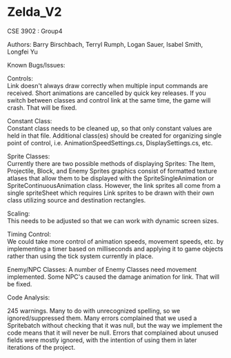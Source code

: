 # Zelda_V2

CSE 3902 : Group4

Authors: Barry Birschbach, Terryl Rumph, Logan Sauer, Isabel Smith, Longfei Yu


Known Bugs/Issues:

Controls:  
Link doesn't always draw correctly when multiple input commands are received. Short animations are cancelled by quick key releases. 
If you switch between classes and control link at the same time, the game will crash. That will be fixed.

Constant Class:  
Constant class needs to be cleaned up, so that only constant values are held in that file.  Additional class(es) should be created for organizing single point of control, i.e. AnimationSpeedSettings.cs, DisplaySettings.cs, etc.

Sprite Classes:  
Currently there are two possible methods of displaying Sprites:  The Item, Projectile, Block, and Enemy Sprites graphics consist of formatted texture atlases that allow them to be displayed with the SpriteSingleAnimation or SpriteContinuousAnimation class.  However, the link sprites all come from a single spriteSheet which requires Link sprites to be drawn with their own class utilizing source and destination rectangles.

Scaling:  
This needs to be adjusted so that we can work with dynamic screen sizes.

Timing Control:  
We could take more control of animation speeds, movement speeds, etc.  by implementing a timer based on milliseconds and applying it to game objects rather than using the tick system currently in place.

Enemy/NPC Classes:
A number of Enemy Classes need movement implemented. Some NPC's caused the damage animation for link. That will be fixed.

Code Analysis:

245 warnings. Many to do with unrecognized spelling, so we ignored/suppressed them. Many errors complained that we used a Spritebatch without checking that it was null, but the way we implement the code means that it will never be null. Errors that complained about unused fields were mostly ignored, with the intention of using them in later iterations of the project.



